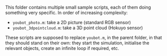 This folder contains multiple small sample scripts, each of them doing something very specific. In order of increasing complexity: 

  * `youbot_photo.m`: take a 2D picture (standard RGB sensor)
  * `youbot_3dpointcloud.m`: take a 3D point cloud (Hokuyo sensor)
  
These scripts are supposed to replace `youbot.m`, in the parent folder, in that they should stand on their own: 
they start the simulation, initialise the relevant objects, create an infinite loop if required, etc. 
